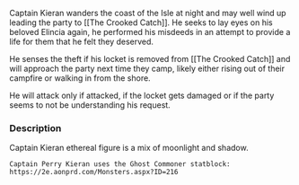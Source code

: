 Captain Kieran wanders the coast of the Isle at night and may well wind up leading the party to [[The Crooked Catch]].  He seeks to lay eyes on his beloved Elincia again, he performed his misdeeds in an attempt to provide a life for them that he felt they deserved.

He senses the theft if his locket is removed from [[The Crooked Catch]] and will approach the party next time they camp, likely either rising out of their campfire or walking in from the shore.

He will attack only if attacked, if the locket gets damaged or if the party seems to not be understanding his request.

### Description
Captain Kieran ethereal figure is a mix of moonlight and shadow.

	Captain Perry Kieran uses the Ghost Commoner statblock: https://2e.aonprd.com/Monsters.aspx?ID=216